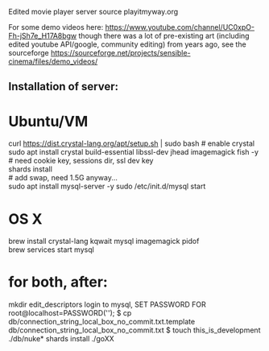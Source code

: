 Edited movie player server source playitmyway.org 

For some demo videos here: https://www.youtube.com/channel/UC0xpO-Fh-jSh7e_H17A8bgw
though there was a lot of pre-existing art (including edited youtube API/google, community editing) from years ago, see the sourceforge https://sourceforge.net/projects/sensible-cinema/files/demo_videos/

## Installation of server:

# Ubuntu/VM

 curl https://dist.crystal-lang.org/apt/setup.sh | sudo bash # enable crystal  
 sudo apt install crystal build-essential libssl-dev jhead imagemagick fish -y # need cookie key, sessions dir, ssl dev key  
 shards install  
 \# add swap, need 1.5G anyway...  
 sudo apt install mysql-server -y 
 sudo /etc/init.d/mysql start  

# OS X

brew install crystal-lang kqwait mysql imagemagick pidof   
brew services start mysql  

# for both, after:

mkdir edit_descriptors
login to mysql, SET PASSWORD FOR root@localhost=PASSWORD('');
$ cp db/connection_string_local_box_no_commit.txt.template db/connection_string_local_box_no_commit.txt
$ touch this_is_development
./db/nuke*
shards install
./goXX
